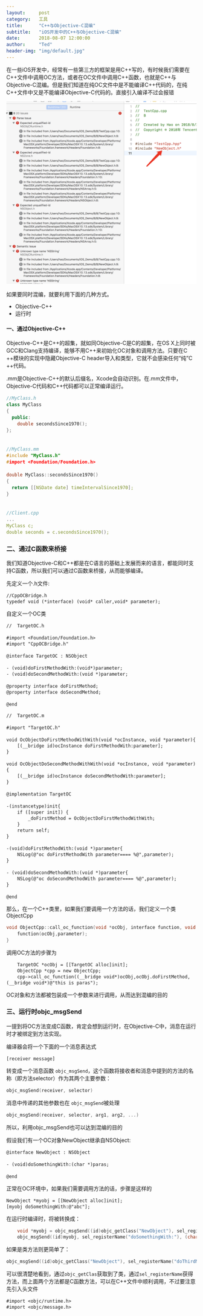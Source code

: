 ```yaml
---
layout:     post
category:   工具
title:      "C++与Objective-C混编"
subtitle:   "iOS开发中的C++与Objective-C混编"
date:       2018-08-07 12:00:00
author:     "Ted"
header-img: "img/default.jpg"
---
```


在一些iOS开发中，经常有一些第三方的框架是用C++写的，有时候我们需要在C++文件中调用OC方法，或者在OC文件中调用C++函数，也就是C++与Objective-C混编。但是我们知道在纯OC文件中是不能编译C++代码的，在纯C++文件中又是不能编译Objective-C代码的。直接引入编译不过会报错

![img](/img/Simple_1/39.png)

如果要同时混编，就要利用下面的几种方式。

- Objective-C++
- 运行时

#### 一、通过Objective-C++

Objective-C++是C++的超集，就如同Objective-C是C的超集，在OS X上同时被GCC和Clang支持编译，能够不用C++来初始化OC对象和调用方法。只要在C ++模块的实现中隐藏Objective-C header导入和类型，它就不会感染任何“纯”C ++代码。

.mm是Objective-C++的默认后缀名，Xcode会自动识别。在.mm文件中，Objective-C代码和C++代码都可以正常编译运行。

```c++
//MyClass.h
class MyClass
{
  public:
    double secondsSince1970();
};


//MyClass.mm
#include "MyClass.h"
#import <Foundation/Foundation.h>

double MyClass::secondsSince1970()
{
  return [[NSDate date] timeIntervalSince1970];
}


//Client.cpp
...
MyClass c;
double seconds = c.secondsSince1970();
```

### 二、通过C函数来桥接

我们知道Objective-C和C++都是在C语言的基础上发展而来的语言，都能同时支持C函数，所以我们可以通过C函数来桥接，从而能够编译。

先定义一个.h文件:

```
//CppOCBridge.h
typedef void (*interface) (void* caller,void* parameter);
```

自定义一个OC类

```objc
//  TargetOC.h

#import <Foundation/Foundation.h>
#import "CppOCBridge.h"

@interface TargetOC : NSObject

- (void)doFirstMethodWith:(void*)parameter;
- (void)doSecondMethodWith:(void *)parameter;

@property interface doFirstMethod;
@property interface doSecondMethod;

@end
```

```objc
//  TargetOC.m

#import "TargetOC.h"

void OcObjectDoFirstMethodWithWith(void *ocInstance, void *parameter){
    [(__bridge id)ocInstance doFirstMethodWith:parameter];
}

void OcObjectDoSecondMethodWithWith(void *ocInstance, void *parameter){
    [(__bridge id)ocInstance doSecondMethodWith:parameter];
}

@implementation TargetOC

-(instancetype)init{
    if ([super init]) {
        _doFirstMethod = OcObjectDoFirstMethodWithWith;
    }
    return self;
}

-(void)doFirstMethodWith:(void *)parameter{
    NSLog(@"oc doFirstMethodWith parameter==== %@",parameter);
}

- (void)doSecondMethodWith:(void *)parameter{
    NSLog(@"oc doSecondMethodWith parameter==== %@",parameter);
}

@end
```

那么，在一个C++类里，如果我们要调用一个方法的话，我们定义一个类ObjectCpp

```c++
void ObjectCpp::call_oc_function(void *ocObj, interface function, void *parameter){
    function(ocObj,parameter);
}
```

调用OC方法的步骤为

```objc
    TargetOC *ocObj = [[TargetOC alloc]init];
    ObjectCpp *cpp = new ObjectCpp; 
    cpp->call_oc_function((__bridge void*)ocObj,ocObj.doFirstMethod,(__bridge void*)@"this is paras");
```

OC对象和方法都被包装成一个参数来进行调用，从而达到混编的目的

### 三、运行时objc_msgSend

一提到将OC方法变成C函数，肯定会想到运行时，在Objective-C中，消息在运行时才被绑定到方法实现。

编译器会将一个下面的一个消息表达式

```objc
[receiver message]
```

转变成一个消息函数 `objc_msgSend`，这个函数将接收者和消息中提到的方法的名称（即方法selector）作为其两个主要参数：

```c
objc_msgSend(receiver, selector)
```

消息中传递的其他参数也在 `objc_msgSend`被处理

```c++
objc_msgSend(receiver, selector, arg1, arg2, ...)
```

所以，利用objc_msgSend也可以达到混编的目的

假设我们有一个OC对象NewObject继承自NSObject:

```objc
@interface NewObject : NSObject

- (void)doSomethingWith:(char *)paras;

@end
```

正常在OC环境中，如果我们需要调用方法的话，步骤是这样的

```objc
NewObject *myobj = [[NewObject alloc]init];
[myobj doSomethingWith:@"abc"];
```

在运行时编译时，将被转换成：

```c
    void *myobj = objc_msgSend((id)objc_getClass("NewObject"), sel_registerName("alloc"), sel_registerName("init"));
    objc_msgSend((id)myobj, sel_registerName("doSomethingWith:"), (char *)"abc");
```

如果是类方法则更简单了：

```c++
objc_msgSend((id)objc_getClass("NewObject"), sel_registerName("doThirdMethod:"), 1);
```

可以很清楚地看到，通过`objc_getClas`获取到了类，通过`sel_registerName`获得方法，而上面两个方法都是C函数方法，可以在C++文件中顺利调用，不过要注意先引入头文件

```
#import <objc/runtime.h>
#import <objc/message.h>
```



